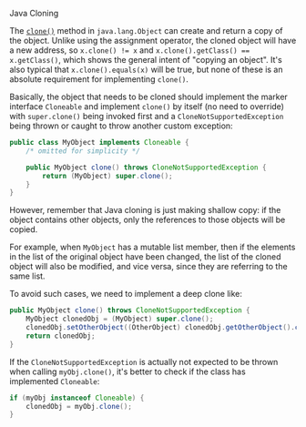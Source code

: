 Java Cloning

The [`clone()`](https://docs.oracle.com/javase/8/docs/api/java/lang/Object.html#clone--) method in `java.lang.Object` can create and return a copy of the object. Unlike using the assignment operator, the cloned object will have a new address, so `x.clone() != x` and `x.clone().getClass() == x.getClass()`, which shows the general intent of "copying an object". It's also typical that `x.clone().equals(x)` will be true, but none of these is an absolute requirement for implementing `clone()`.

Basically, the object that needs to be cloned should implement the marker interface `Cloneable` and implement `clone()` by itself (no need to override) with `super.clone()` being invoked first and a `CloneNotSupportedException` being thrown or caught to throw another custom exception:

```java
public class MyObject implements Cloneable {
    /* omitted for simplicity */

    public MyObject clone() throws CloneNotSupportedException {
        return (MyObject) super.clone();
    }
}
```


However, remember that Java cloning is just making shallow copy: if the object contains other objects, only the references to those objects will be copied.

For example, when `MyObject` has a mutable list member, then if the elements in the list of the original object have been changed, the list of the cloned object will also be modified, and vice versa, since they are referring to the same list.

To avoid such cases, we need to implement a deep clone like:

```java
public MyObject clone() throws CloneNotSupportedException {
    MyObject clonedObj = (MyObject) super.clone();
    clonedObj.setOtherObject((OtherObject) clonedObj.getOtherObject().clone());
    return clonedObj;
}
```

If the `CloneNotSupportedException` is actually not expected to be thrown when calling `myObj.clone()`, it's better to check if the class has implemented `Cloneable`:

```java
if (myObj instanceof Cloneable) {
    clonedObj = myObj.clone();
}
```
